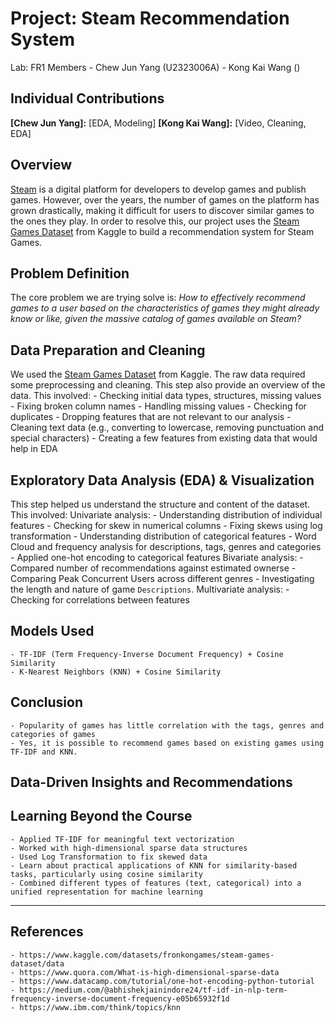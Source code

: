 # Project: Steam Recommendation System

Lab: FR1
Members
    - Chew Jun Yang (U2323006A)
    - Kong Kai Wang ()

## Individual Contributions
   **[Chew Jun Yang]:** [EDA, Modeling]
   **[Kong Kai Wang]:** [Video, Cleaning, EDA]

## Overview
[Steam](https://steamcommunity.com/) is a digital platform for developers to develop games and publish games. However, over the years, the number of games on the platform has grown drastically, making it difficult for users to discover similar games to the ones they play. In order to resolve this, our project uses the [Steam Games Dataset](https://www.kaggle.com/datasets/fronkongames/steam-games-dataset/data) from Kaggle to build a recommendation system for Steam Games. 

## Problem Definition
The core problem we are trying solve is: *How to effectively recommend games to a user based on the characteristics of games they might already know or like, given the massive catalog of games available on Steam?* 

## Data Preparation and Cleaning
We used the [Steam Games Dataset](https://www.kaggle.com/datasets/fronkongames/steam-games-dataset/data) from Kaggle. The raw data required some preprocessing and cleaning. This step also provide an overview of the data. This involved:
    - Checking initial data types, structures, missing values
    - Fixing broken column names
    - Handling missing values
    - Checking for duplicates
    - Dropping features that are not relevant to our analysis
    - Cleaning text data (e.g., converting to lowercase, removing punctuation and special characters)
    - Creating a few features from existing data that would help in EDA
    
## Exploratory Data Analysis (EDA) & Visualization
This step helped us understand the structure and content of the dataset. This involved:
    Univariate analysis:
        - Understanding distribution of individual features
        - Checking for skew in numerical columns
        - Fixing skews using log transformation 
        - Understanding distribution of categorical features 
        - Word Cloud and frequency analysis for descriptions, tags, genres and categories
        - Applied one-hot encoding to categorical features
    Bivariate analysis:
        - Compared number of recommendations against estimated ownerse
        - Comparing Peak Concurrent Users across different genres
        - Investigating the length and nature of game `Descriptions`.
    Multivariate analysis:
        - Checking for correlations between features

## Models Used
    - TF-IDF (Term Frequency-Inverse Document Frequency) + Cosine Similarity
    - K-Nearest Neighbors (KNN) + Cosine Similarity

## Conclusion
    - Popularity of games has little correlation with the tags, genres and categories of games
    - Yes, it is possible to recommend games based on existing games using TF-IDF and KNN.

## Data-Driven Insights and Recommendations


## Learning Beyond the Course
    - Applied TF-IDF for meaningful text vectorization
    - Worked with high-dimensional sparse data structures
    - Used Log Transformation to fix skewed data
    - Learn about practical applications of KNN for similarity-based tasks, particularly using cosine similarity
    - Combined different types of features (text, categorical) into a unified representation for machine learning

---

## References
    - https://www.kaggle.com/datasets/fronkongames/steam-games-dataset/data
    - https://www.quora.com/What-is-high-dimensional-sparse-data
    - https://www.datacamp.com/tutorial/one-hot-encoding-python-tutorial
    - https://medium.com/@abhishekjainindore24/tf-idf-in-nlp-term-frequency-inverse-document-frequency-e05b65932f1d
    - https://www.ibm.com/think/topics/knn